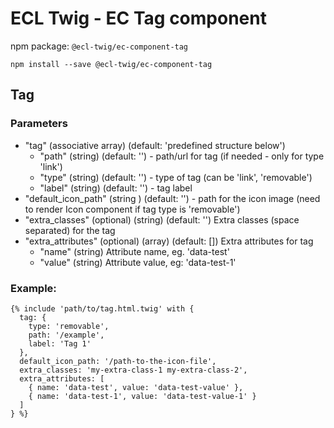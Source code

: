 # ECL Twig - EC Tag component

npm package: `@ecl-twig/ec-component-tag`

```shell
npm install --save @ecl-twig/ec-component-tag
```

## Tag

### Parameters

- "tag" (associative array) (default: 'predefined structure below')
  - "path" (string) (default: '') - path/url for tag (if needed - only for type 'link')
  - "type" (string) (default: '') - type of tag (can be 'link', 'removable')
  - "label" (string) (default: '') - tag label
- "default_icon_path" (string ) (default: '') - path for the icon image (need to render Icon component if tag type is 'removable')
- "extra_classes" (optional) (string) (default: '') Extra classes (space separated) for the tag
- "extra_attributes" (optional) (array) (default: []) Extra attributes for tag
  - "name" (string) Attribute name, eg. 'data-test'
  - "value" (string) Attribute value, eg: 'data-test-1'

### Example:

<!-- prettier-ignore -->
```twig
{% include 'path/to/tag.html.twig' with { 
  tag: { 
    type: 'removable', 
    path: '/example', 
    label: 'Tag 1' 
  }, 
  default_icon_path: '/path-to-the-icon-file', 
  extra_classes: 'my-extra-class-1 my-extra-class-2', 
  extra_attributes: [ 
    { name: 'data-test', value: 'data-test-value' }, 
    { name: 'data-test-1', value: 'data-test-value-1' } 
  ] 
} %}
```
